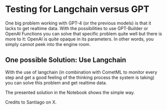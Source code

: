 # Testing for Langchain versus GPT

One big problem working with GPT-4 (or the previous models) is that it lacks to get realtime data. With the possibilities to use GPT-Builder or OpenAI Functions you can solve that specific problem quite well but there is more to it: OpenAI is quite opaque in its parameters. In other words, you simply cannot peek into the engine room.

## One possible Solution: Use Langchain

With the use of langchain (in combination with CometML to monitor every step and get a good feeling of the thinking process the system is taking) you can solve this problem and get realtime data. 

The presented solution in the Notebook shows the simple way.

Credits to Santiago on X.
